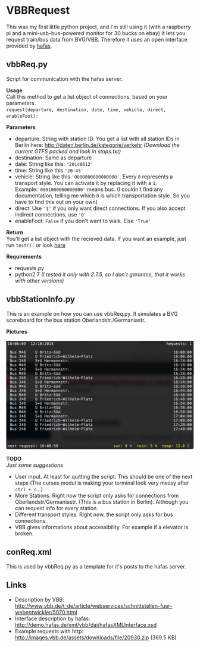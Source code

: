 VBBRequest
==========
This was my first little python project, and I'm still using it (with a raspberry pi and a mini-usb-bus-powered monitor for 30 bucks on ebay) It lets you request train/bus data from BVG/VBB. Therefore it uses an open interface provided by [hafas](http://www.hacon.de/hafas). 

vbbReq.py
---------
Script for communication with the hafas server. 

**Usage**<br>
Call this method to get a list object of connections, based on your parameters. <br>
`request(departure, destination, date, time, vehicle, direct, enableFoot):`<br>


**Parameters**<br>
* departure: String with station ID. You get a list with all station IDs in Berlin here: http://daten.berlin.de/kategorie/verkehr *(Download the current GTFS packed and look in stops.txt)*
* destination: Same as departure
* date: String like this: `'20140612'`
* time: String like this `'20:45'`
* vehicle: String like this `'0000000000000000'`. Every `0` represents a transport style. You can activate it by replacing it with a `1`. Example:`'0001000000000000'` means bus. (I couldn't find any documentation, telling me which `0` is which transportation style. So you have to find this out on your own)
* direct: Use `'1'` if you only want direct connections. If you also accept indirect connections, use `'0'` 
* enableFoot: `False` if you don't want to walk. Else `'True'`

**Return**<br>
You'll get a list object with the recieved data. If you want an example, just run `test():` or look [here](https://github.com/pascalweiss/vbbRequest/blob/master/example_request_vbbReq.txt)
  
**Requirements** <br>
* requests.py
* python2.7 *(I tested it only with 2.7.5, so I don't garantee, that it works with other versions)*


vbbStationInfo.py
-----------------
This is an example on how you can use vbbReq.py. It simulates a BVG scoreboard for the bus station Oberlandstr./Germaniastr.

**Pictures** <br>
<br>
![](https://github.com/pascalweiss/pics/blob/master/vbb_stationInfo.png?raw=true) 

**TODO** <br>
*Just some suggestions*
* User input. At least for quitting the script. This should be one of the next steps (The curses modul is making your terminal look very messy after `ctrl + c`...)
* More Stations. Right now the script only asks for connections from Oberlandstr/Germaniastr. (This is a bus station in Berlin). Although you can request info for every station.
* Different transport styles. Right now, the script only asks for bus connections.
* VBB gives informations about accessibility. For example if a elevator is broken.

conReq.xml
----------
This is used by vbbReq.py as a template for it's posts to the hafas server. 


Links
-----
* Description by VBB: http://www.vbb.de/t_de/article/webservices/schnittstellen-fuer-webentwickler/5070.html
* Interface description by hafas: http://demo.hafas.de/xml/vbb/dai/hafasXMLInterface.xsd
* Example requests with http: http://images.vbb.de/assets/downloads/file/20930.zip (369.5 KB)

 

